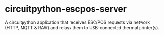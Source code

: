 # circuitpython-escpos-server
A circuitpython application that receives ESC/POS requests via network (HTTP, MQTT &amp; RAW) and relays them to USB-connected thermal printer(s).
